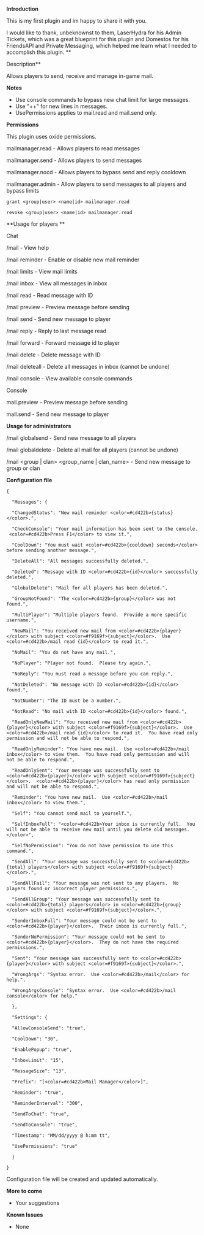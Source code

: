 **Introduction**

This is my first plugin and im happy to share it with you.

I would like to thank, unbeknownst to them, LaserHydra for his Admin Tickets, which was a great blueprint for this plugin and Domestos for his FriendsAPI and Private Messaging, which helped me learn what I needed to accomplish this plugin.
**

Description**

Allows players to send, receive and manage in-game mail.

**Notes**


* Use console commands to bypass new chat limit for large messages.
* Use "++" for new lines in messages.
* UsePermissions applies to mail.read and mail.send only.



**Permissions**

This plugin uses oxide permissions.


mailmanager.read - Allows players to read messages

mailmanager.send - Allows players to send messages

mailmanager.nocd - Allows players to bypass send and reply cooldown

mailmanager.admin - Allow players to send messages to all players and bypass limits

````
grant <group|user> <name|id> mailmanager.read

revoke <group|user> <name|id> mailmanager.read
````


**Usage for players
**

Chat

/mail - View help

/mail reminder - Enable or disable new mail reminder

/mail limits - View mail limits

/mail inbox - View all messages in inbox

/mail read <id> - Read message with ID

/mail preview <subject> <message> - Preview message before sending

/mail send <player> <subject> <message> - Send new message to player

/mail reply <message> - Reply to last message read

/mail forward <player> <id> - Forward message id to player

/mail delete <id> - Delete message with ID

/mail deleteall - Delete all messages in inbox (cannot be undone)

/mail console - View available console commands


Console

mail.preview <subject> <message> - Preview message before sending

mail.send <player> <subject> <message> - Send new message to player

**Usage for administrators**

/mail globalsend <subject> <message> - Send new message to all players

/mail globaldelete - Delete all mail for all players (cannot be undone)

/mail <group | clan> <group_name | clan_name> <subject> <message> - Send new message to group or clan

**Configuration file**

````
{

  "Messages": {

  "ChangedStatus": "New mail reminder <color=#cd422b>{status}</color>.",

  "CheckConsole": "Your mail information has been sent to the console.  <color=#cd422b>Press F1</color> to view it.",

  "CoolDown": "You must wait <color=#cd422b>{cooldown} seconds</color> before sending another message.",

  "DeleteAll": "All messages successfully deleted.",

  "Deleted": "Message with ID <color=#cd422b>{id}</color> successfully deleted.",

  "GlobalDelete": "Mail for all players has been deleted.",

  "GroupNotFound": "The <color=#cd422b>{group}</color> was not found.",

  "MultiPlayer": "Multiple players found.  Provide a more specific username.",

  "NewMail": "You received new mail from <color=#cd422b>{player}</color> with subject <color=#f9169f>{subject}</color>.  Use <color=#cd422b>/mail read {id}</color> to read it.",

  "NoMail": "You do not have any mail.",

  "NoPlayer": "Player not found.  Please try again.",

  "NoReply": "You must read a message before you can reply.",

  "NotDeleted": "No message with ID <color=#cd422b>{id}</color> found.",

  "NotNumber": "The ID must be a number.",

  "NotRead": "No mail with ID <color=#cd422b>{id}</color> found.",

  "ReadOnlyNewMail": "You received new mail from <color=#cd422b>{player}</color> with subject <color=#f9169f>{subject}</color>.  Use <color=#cd422b>/mail read {id}</color> to read it.  You have read only permission and will not be able to respond.",

  "ReadOnlyReminder": "You have new mail.  Use <color=#cd422b>/mail inbox</color> to view them.  You have read only permission and will not be able to respond.",

  "ReadOnlySent": "Your message was successfully sent to <color=#cd422b>{player}</color> with subject <color=#f9169f>{subject}</color>.  <color=#cd422b>{player}</color> has read only permission and will not be able to respond.",

  "Reminder": "You have new mail.  Use <color=#cd422b>/mail inbox</color> to view them.",

  "Self": "You cannot send mail to yourself.",

  "SelfInboxFull": "<color=#cd422b>Your inbox is currently full.  You will not be able to receive new mail until you delete old messages.</color>",

  "SelfNoPermission": "You do not have permission to use this command.",

  "SendAll": "Your message was successfully sent to <color=#cd422b>{total} players</color> with subject <color=#f9169f>{subject}</color>.",

  "SendAllFail": "Your message was not sent to any players.  No players found or incorrect player permissions.",

  "SendAllGroup": "Your message was successfully sent to <color=#cd422b>{total} players</color> in <color=#cd422b>{group}</color> with subject <color=#f9169f>{subject}</color>.",

  "SenderInboxFull": "Your message could not be sent to <color=#cd422b>{player}</color>.  Their inbox is currently full.",

  "SenderNoPermission": "Your message could not be sent to <color=#cd422b>{player}</color>.  They do not have the required permissions.",

  "Sent": "Your message was successfully sent to <color=#cd422b>{player}</color> with subject <color=#f9169f>{subject}</color>.",

  "WrongArgs": "Syntax error.  Use <color=#cd422b>/mail</color> for help.",

  "WrongArgsConsole": "Syntax error.  Use <color=#cd422b>/mail console</color> for help."

  },

  "Settings": {

  "AllowConsoleSend": "true",

  "CoolDown": "30",

  "EnablePopup": "true",

  "InboxLimit": "15",

  "MessageSize": "13",

  "Prefix": "[<color=#cd422b>Mail Manager</color>]",

  "Reminder": "true",

  "ReminderInterval": "300",

  "SendToChat": "true",

  "SendToConsole": "true",

  "Timestamp": "MM/dd/yyyy @ h:mm tt",

  "UsePermissions": "true"

  }

}
````

Configuration file will be created and updated automatically.

**More to come**


* Your suggestions


**Known Issues**


* None